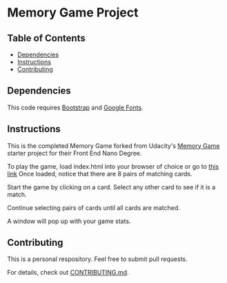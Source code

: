# Memory Game Project

## Table of Contents

* [Dependencies](#dependencies)
* [Instructions](#instructions)
* [Contributing](#contributing)

## Dependencies
This code requires [Bootstrap](https://getbootstrap.com/) and [Google Fonts](https://fonts.google.com/).


## Instructions

This is the completed Memory Game forked from Udacity's [Memory Game](https://github.com/udacity/fend-project-memory-game) starter project for their Front End Nano Degree.

To play the game, load index.html into your browser of choice or go to [this link](https://cineron.github.io/fend-project-memory-game/)
Once loaded, notice that there are 8 pairs of matching cards.

Start the game by clicking on a card. Select any other card to see if it is a match.

Continue selecting pairs of cards until all cards are matched.

A window will pop up with your game stats.

## Contributing

This is a personal respository. Feel free to submit pull requests.

For details, check out [CONTRIBUTING.md](CONTRIBUTING.md).
